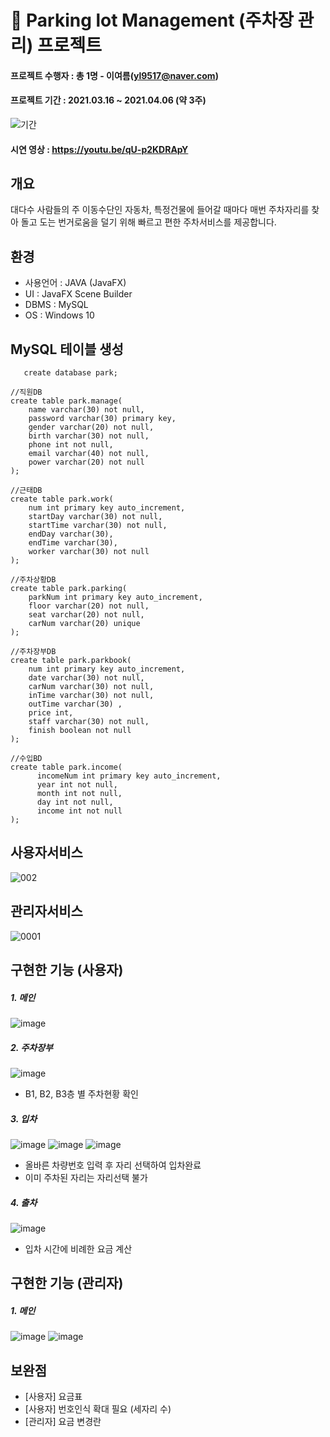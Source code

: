 # :tulip: Parking lot Management (주차장 관리) 프로젝트

#### 프로젝트 수행자 : 총 1명 - 이여름(yl9517@naver.com)
#### 프로젝트 기간 : 2021.03.16 ~ 2021.04.06 (약 3주)
![기간](https://user-images.githubusercontent.com/80736033/125040417-999eb080-e0d2-11eb-9bfd-2aa186236b2c.png)
#### 시연 영상 : https://youtu.be/qU-p2KDRApY

## 개요
대다수 사람들의 주 이동수단인 자동차, 특정건물에 들어갈 때마다 매번 주차자리를 찾아 돌고 도는 번거로움을 덜기 위해 빠르고 편한 주차서비스를 제공합니다.

## 환경
* 사용언어 : JAVA (JavaFX)
* UI : JavaFX Scene Builder
* DBMS : MySQL
* OS : Windows 10

## MySQL 테이블 생성
~~~~
   create database park;
~~~~
~~~~
//직원DB
create table park.manage(
    name varchar(30) not null,
    password varchar(30) primary key,
    gender varchar(20) not null,
    birth varchar(30) not null,
    phone int not null,
    email varchar(40) not null,
    power varchar(20) not null
);
~~~~
~~~~
//근태DB
create table park.work(
    num int primary key auto_increment,
    startDay varchar(30) not null,
    startTime varchar(30) not null,
    endDay varchar(30),
    endTime varchar(30),
    worker varchar(30) not null
);
~~~~
~~~~
//주차상황DB
create table park.parking(
    parkNum int primary key auto_increment,
    floor varchar(20) not null,
    seat varchar(20) not null,
    carNum varchar(20) unique
);
~~~~
~~~~
//주차장부DB
create table park.parkbook(
    num int primary key auto_increment,
    date varchar(30) not null,
    carNum varchar(30) not null,
    inTime varchar(30) not null,
    outTime varchar(30) ,
    price int,
    staff varchar(30) not null,
    finish boolean not null
);
~~~~
~~~~
//수입BD
create table park.income(
      incomeNum int primary key auto_increment,
      year int not null,
      month int not null,
      day int not null,
      income int not null
);
~~~~
## 사용자서비스
![002](https://user-images.githubusercontent.com/80736033/125043001-76293500-e0d5-11eb-9471-129198363b6f.png)

## 관리자서비스
![0001](https://user-images.githubusercontent.com/80736033/125043435-e1730700-e0d5-11eb-8cd0-9048d2116dda.png)



## 구현한 기능 (사용자)
##### 1. 메인
![image](https://user-images.githubusercontent.com/80736033/125622540-2d9cd904-c8e1-4ae5-a78a-9e6bed955f2b.png)

##### 2. 주차장부
![image](https://user-images.githubusercontent.com/80736033/125622967-8a57b324-ee94-4b29-a690-6b29605e2e8d.png)
- B1, B2, B3층 별 주차현황 확인

##### 3. 입차
![image](https://user-images.githubusercontent.com/80736033/125623257-bb33a19f-b43a-4039-9ef6-463575b08944.png)
![image](https://user-images.githubusercontent.com/80736033/125623347-7220271f-4b9d-4634-be6e-2ce8feedb8a0.png)
![image](https://user-images.githubusercontent.com/80736033/125623866-913e1b4a-7b2a-46c5-85ef-829f9ca4e88f.png)
- 올바른 차량번호 입력 후 자리 선택하여 입차완료
- 이미 주차된 자리는 자리선택 불가

##### 4. 출차
![image](https://user-images.githubusercontent.com/80736033/125717159-961617a4-60f6-4010-97d4-ff9e902063c9.png)
- 입차 시간에 비례한 요금 계산

## 구현한 기능 (관리자)
##### 1. 메인
![image](https://user-images.githubusercontent.com/80736033/125627405-2735be3f-18db-41d0-ad8d-addd4f144410.png)
![image](https://user-images.githubusercontent.com/80736033/125627041-8ed328b7-b516-435e-a552-d56b49b3f35d.png)


## 보완점
- [사용자] 요금표 
- [사용자] 번호인식 확대 필요 (세자리 수)
- [관리자] 요금 변경란
